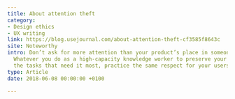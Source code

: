 ```yaml
---
title: About attention theft
category:
- Design ethics
- UX writing
link: https://blog.usejournal.com/about-attention-theft-cf3585f8643c
site: Noteworthy
intro: Don’t ask for more attention than your product’s place in someone’s life warrants.
  Whatever you do as a high-capacity knowledge worker to preserve your attention for
  the tasks that need it most, practice the same respect for your users’ attention.
type: Article
date: 2018-06-08 00:00:00 +0100

---
```

